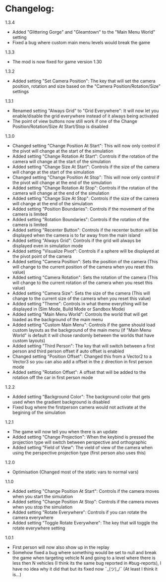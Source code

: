 # Changelog:

1.3.4
- Added "Glittering Gorge" and "Gleamtown" to the "Main Menu World" setting
- Fixed a bug where custom main menu levels would break the game

1.3.3
- The mod is now fixed for game version 1.30

1.3.2
- Added setting "Set Camera Position": The key that will set the camera position, rotation and size based on the "Camera Position/Rotation/Size" settings

1.3.1
- Renamed setting "Always Grid" to "Grid Everywhere": It will now let you enable/disable the grid everywhere instead of it always being activated
- The point of view buttons now still work if one of the Change Position/Rotation/Size At Start/Stop is disabled

1.3.0
- Changed setting "Change Position At Start": This will now only control if the pivot will change at the start of the simulation
- Added setting "Change Rotation At Start": Controls if the rotation of the camera will change at the start of the simulation
- Added setting "Change Size At Start": Controls if the size of the camera will change at the start of the simulation
- Changed setting "Change Position At Stop": This will now only control if the pivot will change at the end of the simulation
- Added setting "Change Rotation At Stop": Controls if the rotation of the camera will change at the end of the simulation
- Added setting "Change Size At Stop": Controls if the size of the camera will change at the end of the simulation
- Added setting "Position Boundaries": Controls if the movement of the camera is limited
- Added setting "Rotation Boundaries": Controls if the rotation of the camera is limited
- Added setting "Recenter Button": Controls if the recenter button will be displayed when the camera is to far away from the main island
- Added setting "Always Grid": Controls if the grid will always be displayed even in simulation mode
- Added setting "Visualize Pivot": Controls if a sphere will be displayed at the pivot point of the camera
- Added setting "Camera Position": Sets the position of the camera (This will change to the current position of the camera when you reset this value)
- Added setting "Camera Rotation": Sets the rotation of the camera (This will change to the current rotation of the camera when you reset this value)
- Added setting "Camera Size": Sets the size of the camera (This will change to the current size of the camera when you reset this value)
- Added setting "Theme": Controls in what theme everything will be displayed in (Sim Mode, Build Mode or Sandbox Mode)
- Added setting "Main Menu World": Controls the world that will get loaded as the background of the main menu
- Added setting "Custom Main Menu": Controls if the game should load custom layouts as the background of the main menu (if "Main Menu World" is default it will chose randomly between the worlds that have custom layouts)
- Added setting "Third Person": The key that will switch between a first person and third person offset if auto offset is enabled
- Changed setting "Position Offset": Changed this from a Vector2 to a Vector3 so you can also add a offset in the z direction in first person mode
- Added setting "Rotation Offset": A offset that will be added to the rotation off the car in first person mode

1.2.2
- Added setting "Background Color": The background color that gets used when the gradient background is disabled
- Fixed bug where the firstperson camera would not activate at the begining of the simulation

1.2.1
- The game will now tell you when there is an update
- Added setting "Change Projection": When the keybind is pressed the projection type will switch between perspective and orthographic
- Added setting "Field of View": The vield of view of the camera when using the perspective projection type (first person also uses this)

1.2.0
- Optimisation (Changed most of the static vars to normal vars)

1.1.0
- Added setting "Change Position At Start": Controls if the camera moves when you start the simulation
- Added setting "Change Position At Stop": Controls if the camera moves when you stop the simulation
- Added setting "Rotate Everywhere": Controls if you can rotate the camera everywhere
- Added setting "Toggle Rotate Everywhere": The key that will toggle the rotate everywhere setting

1.0.1
- First person will now also show up in the replay
- Somehow fixed a bug where something would be set to null and break the game when targeting vehicle N and going to a level where there is less then N vehicles (I think its the same bug reported in #bug-reports), I have no idea why it did that but its fixed now ¯\_(ツ)_/¯ (At least I think it is...)